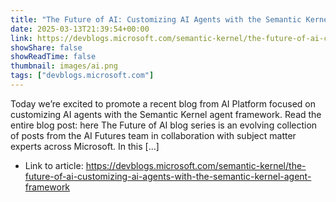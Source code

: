 ```yaml
---
title: "The Future of AI: Customizing AI Agents with the Semantic Kernel Agent Framework"
date: 2025-03-13T21:39:54+00:00
link: https://devblogs.microsoft.com/semantic-kernel/the-future-of-ai-customizing-ai-agents-with-the-semantic-kernel-agent-framework
showShare: false
showReadTime: false
thumbnail: images/ai.png
tags: ["devblogs.microsoft.com"]
---
```

Today we’re excited to promote a recent blog from AI Platform focused on customizing AI agents with the Semantic Kernel agent framework. Read the entire blog post: here The Future of AI blog series is an evolving collection of posts from the AI Futures team in collaboration with subject matter experts across Microsoft. In this […]

- Link to article: https://devblogs.microsoft.com/semantic-kernel/the-future-of-ai-customizing-ai-agents-with-the-semantic-kernel-agent-framework